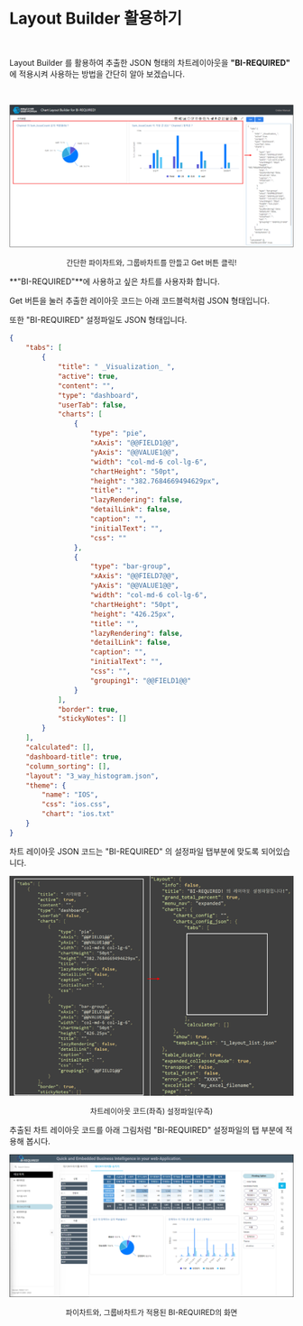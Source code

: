 
# Layout Builder 활용하기

<br>

Layout Builder 를 활용하여 추출한 JSON 형태의 차트레이아웃을 **"BI-REQUIRED"** 에 적용시켜 사용하는 방법을 간단히 알아 보겠습니다.

<br> 

![image-20230414150227136](images/file3/image-20230414150227136.png)
<p align="center"><font size="2m">간단한 파이차트와, 그룹바차트를 만들고 Get 버튼 클릭!</font></p>

**"BI-REQUIRED"**에 사용하고 싶은 차트를 사용자화 합니다.

Get 버튼을 눌러 추출한 레이아웃 코드는 아래 코드블럭처럼 JSON 형태입니다.

또한 "BI-REQUIRED" 설정파일도 JSON 형태입니다.

``` json
{
    "tabs": [
        {
            "title": " _Visualization_ ",
            "active": true,
            "content": "",
            "type": "dashboard",
            "userTab": false,
            "charts": [
                {
                    "type": "pie",
                    "xAxis": "@@FIELD1@@",
                    "yAxis": "@@VALUE1@@",
                    "width": "col-md-6 col-lg-6",
                    "chartHeight": "50pt",
                    "height": "382.7684669494629px",
                    "title": "",
                    "lazyRendering": false,
                    "detailLink": false,
                    "caption": "",
                    "initialText": "",
                    "css": ""
                },
                {
                    "type": "bar-group",
                    "xAxis": "@@FIELD7@@",
                    "yAxis": "@@VALUE1@@",
                    "width": "col-md-6 col-lg-6",
                    "chartHeight": "50pt",
                    "height": "426.25px",
                    "title": "",
                    "lazyRendering": false,
                    "detailLink": false,
                    "caption": "",
                    "initialText": "",
                    "css": "",
                    "grouping1": "@@FIELD1@@"
                }
            ],
            "border": true,
            "stickyNotes": []
        }
    ],
    "calculated": [],
    "dashboard-title": true,
    "column_sorting": [],
    "layout": "3_way_histogram.json",
    "theme": {
        "name": "IOS",
        "css": "ios.css",
        "chart": "ios.txt"
    }
}
```

차트 레이아웃 JSON 코드는 "BI-REQUIRED" 의 설정파일 탭부분에 맞도록 되어있습니다.

![image-20230414155336140](images/file3/image-20230414155336140.png)

<p align="center"><font size="2m">차트레이아웃 코드(좌측) 설정파일(우측)</font></p>

추출된 차트 레이아웃 코드를 아래 그림처럼 "BI-REQUIRED" 설정파일의 탭 부분에 적용해 봅시다.

![image-20230419105504996](images/file3/image-20230419105504996.png)

<p align="center"><font size="2m">파이차트와, 그룹바차트가 적용된 BI-REQUIRED의 화면</font></p>

